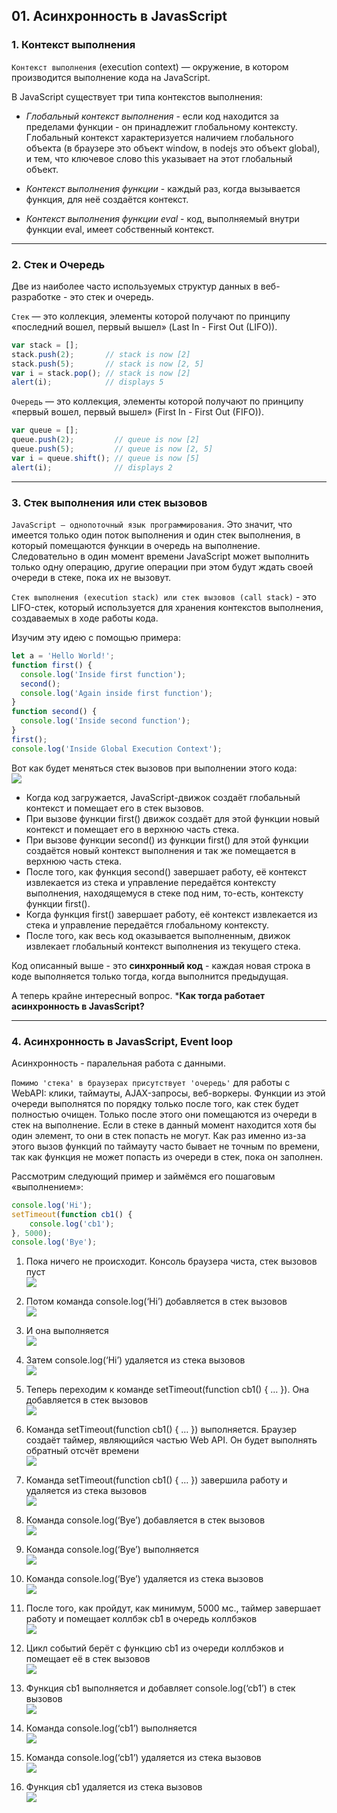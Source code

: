 ## 01. Асинхронность в JavasScript

### 1. Контекст выполнения

`Контекст выполнения` (execution context) — окружение, в котором производится выполнение кода на JavaScript.

В JavaScript существует три типа контекстов выполнения:

- *Глобальный контекст выполнения* - если код находится за пределами функции - он принадлежит глобальному контексту.   
  Глобальный контекст характеризуется наличием глобального объекта (в браузере это объект window, в nodejs это объект global), и тем, что ключевое слово this указывает на этот глобальный объект. 

- *Контекст выполнения функции* - каждый раз, когда вызывается функция, для неё создаётся контекст.  

- *Контекст выполнения функции eval* - код, выполняемый внутри функции eval, имеет собственный контекст. 

---

### 2. Стек и Очередь

Две из наиболее часто используемых структур данных в веб-разработке - это стек и очередь.

`Стек` — это коллекция, элементы которой получают по принципу «последний вошел, первый вышел» (Last In - First Out (LIFO)). 
```js
var stack = [];
stack.push(2);       // stack is now [2]
stack.push(5);       // stack is now [2, 5]
var i = stack.pop(); // stack is now [2]
alert(i);            // displays 5
```

`Очередь` — это коллекция, элементы которой получают по принципу «первый вошел, первый вышел» (First In - First Out (FIFO)). 
```js
var queue = [];
queue.push(2);         // queue is now [2]
queue.push(5);         // queue is now [2, 5]
var i = queue.shift(); // queue is now [5]
alert(i);              // displays 2
```

---

### 3. Стек выполнения или стек вызовов 

`JavaScript — однопоточный язык программирования`. Это значит, что имеется только один поток выполнения и один стек выполнения, в который помещаются функции в очередь на выполнение. Следовательно в один момент времени JavaScript может выполнить только одну операцию, другие операции при этом будут ждать своей очереди в стеке, пока их не вызовут.

`Стек выполнения (execution stack) или стек вызовов (call stack)` - это LIFO-стек, который используется для хранения контекстов выполнения, создаваемых в ходе работы кода.

Изучим эту идею с помощью примера:
```js
let a = 'Hello World!';
function first() {
  console.log('Inside first function');
  second();
  console.log('Again inside first function');
}
function second() {
  console.log('Inside second function');
}
first();
console.log('Inside Global Execution Context');
```

Вот как будет меняться стек вызовов при выполнении этого кода:    
![](./imgs/stack.png)

- Когда код загружается, JavaScript-движок создаёт глобальный контекст и помещает его в стек вызовов. 
- При вызове функции first() движок создаёт для этой функции новый контекст и помещает его в верхнюю часть стека.
- При вызове функции second() из функции first() для этой функции создаётся новый контекст выполнения и так же помещается в верхнюю часть стека. 
- После того, как функция second() завершает работу, её контекст извлекается из стека и управление передаётся контексту выполнения, находящемуся в стеке под ним, то-есть, контексту функции first().
- Когда функция first() завершает работу, её контекст извлекается из стека и управление передаётся глобальному контексту. 
- После того, как весь код оказывается выполненным, движок извлекает глобальный контекст выполнения из текущего стека.

Код описанный выше - это **синхронный код** - каждая новая строка в коде выполняется только тогда, когда выполнится предыдущая.

А теперь крайне интересный вопрос. ***Как тогда работает асинхронность в JavasScript?**

---

### 4. Асинхронность в JavasScript, Event loop

Асинхронность - паралельная работа с данными. 

`Помимо 'стека' в браузерах присутствует 'очередь'` для работы с WebAPI: клики, таймауты, AJAX-запросы, веб-воркеры. Функции из этой очереди выполнятся по порядку только после того, как стек будет полностью очищен. Только после этого они помещаются из очереди в стек на выполнение. Если в стеке в данный момент находится хотя бы один элемент, то они в стек попасть не могут. Как раз именно из-за этого вызов функций по таймауту часто бывает не точным по времени, так как функция не может попасть из очереди в стек, пока он заполнен.

Рассмотрим следующий пример и займёмся его пошаговым «выполнением»:
```js
console.log('Hi');
setTimeout(function cb1() {
    console.log('cb1');
}, 5000);
console.log('Bye');
```

1) Пока ничего не происходит. Консоль браузера чиста, стек вызовов пуст     
![](./imgs/01.1.png)

2) Потом команда console.log(‘Hi’) добавляется в стек вызовов     
![](./imgs/01.2.png)

3) И она выполняется    
![](./imgs/01.3.png)

4) Затем console.log(‘Hi’) удаляется из стека вызовов       
![](./imgs/01.4.png)

5) Теперь переходим к команде setTimeout(function cb1() { … }). Она добавляется в стек вызовов       
![](./imgs/01.5.png)

6) Команда setTimeout(function cb1() { … }) выполняется. Браузер создаёт таймер, являющийся частью Web API. Он будет выполнять обратный отсчёт времени       
![](./imgs/01.6.png)

7) Команда setTimeout(function cb1() { … }) завершила работу и удаляется из стека вызовов       
![](./imgs/01.7.png)

8) Команда console.log(‘Bye’) добавляется в стек вызовов       
![](./imgs/01.8.png)

9) Команда console.log(‘Bye’) выполняется       
![](./imgs/01.9.png)

10) Команда console.log(‘Bye’) удаляется из стека вызовов       
![](./imgs/01.10.png)

11) После того, как пройдут, как минимум, 5000 мс., таймер завершает работу и помещает коллбэк cb1 в очередь коллбэков       
![](./imgs/01.11.png)

12) Цикл событий берёт c функцию cb1 из очереди коллбэков и помещает её в стек вызовов       
![](./imgs/01.12.png)

13) Функция cb1 выполняется и добавляет console.log(‘cb1’) в стек вызовов       
![](./imgs/01.13.png)

14) Команда console.log(‘cb1’) выполняется       
![](./imgs/01.14.png)

15) Команда console.log(‘cb1’) удаляется из стека вызовов       
![](./imgs/01.15.png)

16) Функция cb1 удаляется из стека вызовов       
![](./imgs/01.16.png)


